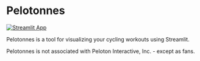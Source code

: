 # Pelotonnes

[![Streamlit App](https://static.streamlit.io/badges/streamlit_badge_black_white.svg)](https://pelotonnes.com)

Pelotonnes is a tool for visualizing your cycling workouts using Streamlit.

Pelotonnes is not associated with Peloton Interactive, Inc. - except as fans.
